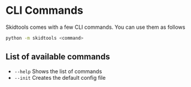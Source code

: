 # CLI Commands

Skidtools comes with a few CLI commands. You can use them as follows

``` sh
python -m skidtools <command>
```

## List of available commands
- `--help`  Shows the list of commands
- `--init`  Creates the default config file

